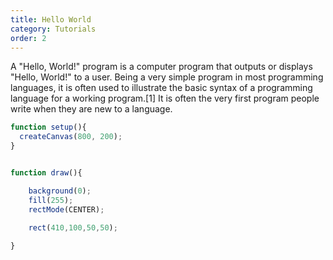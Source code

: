 ```yaml
---
title: Hello World
category: Tutorials
order: 2
---
```


<p>A "Hello, World!" program is a computer program that outputs or displays "Hello, World!" to a user. Being a very simple program in most programming languages, it is often used to illustrate the basic syntax of a programming language for a working program.[1] It is often the very first program people write when they are new to a language.</p>

<script src="{{ "/scripts/p5.min.js" | prepend: site.baseurl }}"></script>
<script>
function setup(){
  var myCanvas = createCanvas(800, 200);
  myCanvas.parent('myContainer');
}


function draw(){

    background(0);
    fill(255);
    rectMode(CENTER);
    
    rect(410,100,50,50);

}
</script>
<div class="container">
  <div id="myContainer"></div>
</div>

```js
function setup(){
  createCanvas(800, 200);
}


function draw(){

    background(0);
    fill(255);
    rectMode(CENTER);
    
    rect(410,100,50,50);

}
```